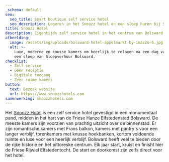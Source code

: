 ```yaml
---
_schema: default
seo:
  seo_title: Smart boutique self service hotel
  seo_description: Logeren in het Snoozz hotel en een sloep huren bij Sloepverhuur Bolsward.
title: Snoozz Hotel
description: Eigentijds zelf service hotel in het centrum van Bolsward
afbeelding:
  image: /assets/img/uploads/bolsward-hotel-appelmarkt-by-imazzo-6.jpg
  alt: >-
    Luxe, moderne en knusse kamers om heerlijk te relaxen na een dag varen met
    een sloep van Sloepverhuur Bolsward.
checklist:
  - Zelf service
  - Geen receptie
  - Digitale toegang
  - Zeer ruime kamers
button:
  text: Bezoek website
  url: https://www.snoozzhotels.com
samenwerking: snoozzhotels.com
---
```


Het <a target="_blank" rel="noopener" href="https://www.snoozzhotels.com">Snoozz Hotel</a> is een zelf service hotel gevestigd in een monumentaal pand, midden in het hart van de Friese Hanze Elfstedenstad Bolsward. De meeste kamers zijn voorzien van prachtig uitzicht over de binnenstad. Er zijn romantische kamers met Frans balkon, kamers met pantry's voor een langer verblijf, torenkamers met knusse hoekbanken, kortom voldoende ruimte en luxe voor een heerlijk verblijf. Bolsward heeft veel te bieden door de rijke historie en het pittoreske centrum. Elk jaar start, kruist en finisht hier de Friese Rijwiel Elfstedentocht. De start en doorkomst zijn zelfs direct voor het hotel.

&nbsp;
